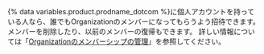 {% data variables.product.prodname_dotcom %}に個人アカウントを持っている人なら、誰でもOrganizationのメンバーになってもらうよう招待できます。 メンバーを削除したり、以前のメンバーの復帰もできます。 詳しい情報については「[Organizationのメンバーシップの管理](/organizations/managing-membership-in-your-organization)」を参照してください。
